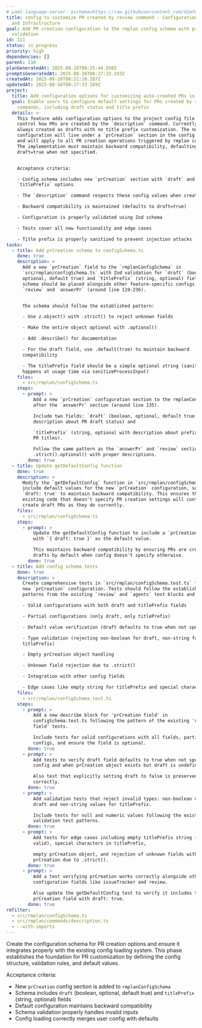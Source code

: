 ```yaml
---
# yaml-language-server: $schema=https://raw.githubusercontent.com/dimfeld/llmutils/main/schema/rmplan-plan-schema.json
title: config to customize PR created by review command - Configuration Schema
  and Infrastructure
goal: Add PR creation configuration to the rmplan config schema with proper
  validation
id: 111
status: in_progress
priority: high
dependencies: []
parent: 110
planGeneratedAt: 2025-08-16T00:25:44.550Z
promptsGeneratedAt: 2025-08-16T00:27:33.193Z
createdAt: 2025-08-16T00:21:10.187Z
updatedAt: 2025-08-16T00:27:33.589Z
project:
  title: Add configuration options for customizing auto-created PRs in rmplan
  goal: Enable users to configure default settings for PRs created by rmplan
    commands, including draft status and title prefix
  details: >-
    This feature adds configuration options to the project config file that
    control how PRs are created by the `description` command. Currently, PRs are
    always created as drafts with no title prefix customization. The new
    configuration will live under a `prCreation` section in the config schema
    and will apply to all PR creation operations triggered by rmplan commands.
    The implementation must maintain backward compatibility, defaulting to
    draft=true when not specified.


    Acceptance criteria:

    - Config schema includes new `prCreation` section with `draft` and
    `titlePrefix` options

    - The `description` command respects these config values when creating PRs

    - Backward compatibility is maintained (defaults to draft=true)

    - Configuration is properly validated using Zod schema

    - Tests cover all new functionality and edge cases

    - Title prefix is properly sanitized to prevent injection attacks
tasks:
  - title: Add prCreation schema to configSchema.ts
    done: true
    description: >
      Add a new `prCreation` field to the `rmplanConfigSchema` in
      `src/rmplan/configSchema.ts` with Zod validation for `draft` (boolean,
      optional, default true) and `titlePrefix` (string, optional) fields. The
      schema should be placed alongside other feature-specific configs like
      `review` and `answerPr` (around line 119-236). 


      The schema should follow the established pattern:

      - Use z.object() with .strict() to reject unknown fields

      - Make the entire object optional with .optional()

      - Add .describe() for documentation

      - For the draft field, use .default(true) to maintain backward
      compatibility

      - The titlePrefix field should be a simple optional string (sanitization
      happens at usage time via sanitizeProcessInput)
    files:
      - src/rmplan/configSchema.ts
    steps:
      - prompt: >
          Add a new `prCreation` configuration section to the rmplanConfigSchema
          after the `answerPr` section (around line 135).

          Include two fields: `draft` (boolean, optional, default true with
          description about PR draft status) and 

          `titlePrefix` (string, optional with description about prefix added to
          PR titles).

          Follow the same pattern as the `answerPr` and `review` sections using
          .strict().optional() with proper descriptions.
        done: true
  - title: Update getDefaultConfig function
    done: true
    description: >
      Modify the `getDefaultConfig` function in `src/rmplan/configSchema.ts` to
      include default values for the new `prCreation` configuration, setting
      `draft: true` to maintain backward compatibility. This ensures that
      existing code that doesn't specify PR creation settings will continue to
      create draft PRs as they do currently.
    files:
      - src/rmplan/configSchema.ts
    steps:
      - prompt: >
          Update the getDefaultConfig function to include a `prCreation` field
          with `{ draft: true }` as the default value.

          This maintains backward compatibility by ensuring PRs are created as
          drafts by default when config doesn't specify otherwise.
        done: true
  - title: Add config schema tests
    done: true
    description: >
      Create comprehensive tests in `src/rmplan/configSchema.test.ts` for the
      new `prCreation` configuration. Tests should follow the established
      patterns from the existing `review` and `agents` test blocks and cover:

      - Valid configurations with both draft and titlePrefix fields

      - Partial configurations (only draft, only titlePrefix)

      - Default value verification (draft defaults to true when not specified)

      - Type validation (rejecting non-boolean for draft, non-string for
      titlePrefix)

      - Empty prCreation object handling

      - Unknown field rejection due to .strict()

      - Integration with other config fields

      - Edge cases like empty string for titlePrefix and special characters
    files:
      - src/rmplan/configSchema.test.ts
    steps:
      - prompt: >
          Add a new describe block for 'prCreation field' in
          configSchema.test.ts following the pattern of the existing 'review
          field' tests.

          Include tests for valid configurations with all fields, partial
          configs, and ensure the field is optional.
        done: true
      - prompt: >
          Add tests to verify draft field defaults to true when not specified in
          config and when prCreation object exists but draft is undefined.

          Also test that explicitly setting draft to false is preserved
          correctly.
        done: true
      - prompt: >
          Add validation tests that reject invalid types: non-boolean values for
          draft and non-string values for titlePrefix.

          Include tests for null and numeric values following the existing
          validation test patterns.
        done: true
      - prompt: >
          Add tests for edge cases including empty titlePrefix string (should be
          valid), special characters in titlePrefix,

          empty prCreation object, and rejection of unknown fields within
          prCreation due to .strict().
        done: true
      - prompt: >
          Add a test verifying prCreation works correctly alongside other
          configuration fields like issueTracker and review.

          Also update the getDefaultConfig test to verify it includes the new
          prCreation field with draft: true.
        done: true
rmfilter:
  - src/rmplan/configSchema.ts
  - src/rmplan/commands/description.ts
  - --with-imports
---
```


Create the configuration schema for PR creation options and ensure it integrates properly with the existing config loading system. This phase establishes the foundation for PR customization by defining the config structure, validation rules, and default values.

Acceptance criteria:
- New `prCreation` config section is added to `rmplanConfigSchema`
- Schema includes `draft` (boolean, optional, default true) and `titlePrefix` (string, optional) fields
- Default configuration maintains backward compatibility
- Schema validation properly handles invalid inputs
- Config loading correctly merges user config with defaults
